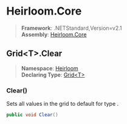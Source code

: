 # Heirloom.Core

> **Framework**: .NETStandard,Version=v2.1  
> **Assembly**: [Heirloom.Core][0]  

## Grid\<T>.Clear

> **Namespace**: [Heirloom][0]  
> **Declaring Type**: [Grid\<T>][1]  

### Clear()

Sets all values in the grid to default for type <typeparamref name="T" /> .

```cs
public void Clear()
```

[0]: ../../../Heirloom.Core.md
[1]: ../Grid[T].md

